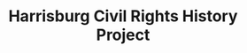 ---
layout: repo
title: "Harrisburg Civil Rights History Project"
id: 14133
permalink: repos/14133/
---